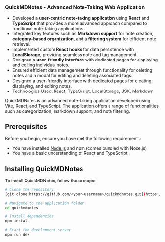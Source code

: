 
### QuickMDNotes - Advanced Note-Taking Web Application

- Developed a **user-centric note-taking application** using **React** and **TypeScript** that provides a more advanced approach compared to traditional note-taking applications.
- Integrated key features such as **Markdown support** for note creation, **category-based organization**, and a **filtering system** for efficient note retrieval.
- Implemented custom **React hooks** for data persistence with **LocalStorage**, providing seamless note and tag management.
- Designed a **user-friendly interface** with dedicated pages for displaying and editing individual notes.
- Ensured efficient data management through functionality for deleting notes and a modal for editing and deleting associated tags.
- Designed a user-friendly interface with dedicated pages for creating, displaying, and editing notes.
- Technologies Used: React, TypeScript, LocalStorage, JSX, Markdown

QuickMDNotes is an advanced note-taking application developed using Vite, React, and TypeScript. The application offers a range of functionalities such as categorization, markdown support, and note filtering.

## Prerequisites

Before you begin, ensure you have met the following requirements:

* You have installed [Node.js](https://nodejs.org/) and npm (comes bundled with Node.js)
* You have a basic understanding of React and TypeScript

## Installing QuickMDNotes

To install QuickMDNotes, follow these steps:

```bash
# Clone the repository
[git clone https://github.com/<your-username>/quickmdnotes.git](https://github.com/sejalyadav0818/note-taking-app)

# Navigate to the application folder
cd quickmdnotes

# Install dependencies
npm install

# Start the development server
npm run dev

